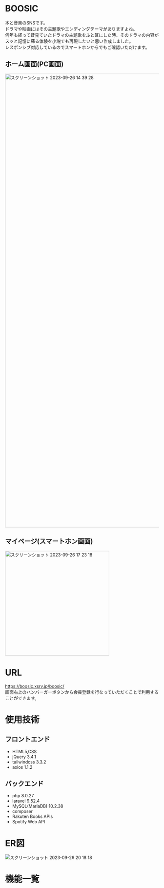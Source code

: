 # BOOSIC
本と音楽のSNSです。<br>
ドラマや映画にはその主題歌やエンディングテーマがありますよね。<br>何年も経って昔見ていたドラマの主題歌をふと耳にした時、そのドラマの内容がスッと記憶に蘇る体験を小説でも再現したいと思い作成しました。<br>
レスポンシブ対応しているのでスマートホンからでもご確認いただけます。

## ホーム画面(PC画面)
<img width="1480" alt="スクリーンショット 2023-09-26 14 39 28" src="https://github.com/URyosuke/boosic/assets/99258388/5d3a27a8-3191-46aa-9899-898095c92298"><br>
## マイページ(スマートホン画面)
<img width="341" alt="スクリーンショット 2023-09-26 17 23 18" src="https://github.com/URyosuke/boosic/assets/99258388/deb1ff00-fa93-4131-9494-a10f4a169525">


# URL
https://boosic.xsrv.jp/boosic/<br>
画面右上のハンバーガーボタンから会員登録を行なっていただくことで利用することができます。


# 使用技術
## フロントエンド
- HTML5,CSS
- jQuery 3.4.1
- tailwindcss 3.3.2
- axios 1.1.2
## バックエンド
- php 8.0.27
- laravel 9.52.4
- MySQL(MariaDB) 10.2.38
- composer
- Rakuten Books APIs
- Spotify Web API

# ER図
![スクリーンショット 2023-09-26 20 18 18](https://github.com/URyosuke/boosic/assets/99258388/f9cfdfa5-7534-449b-b918-759a4495d2af)

# 機能一覧
